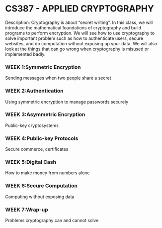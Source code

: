 ﻿# CS387 - APPLIED CRYPTOGRAPHY
Description: Cryptography is about “secret writing”. In this class, we will introduce the mathematical foundations of cryptography and build programs to perform encryption. We will see how to use cryptography to solve important problem such as how to authenticate users, secure websites, and do computation without exposing up your data. We will also look at the things that can go wrong when cryptography is misused or implemented badly.
### WEEK 1:Symmetric Encryption
Sending messages when two people share a secret
### WEEK 2:Authentication
Using symmetric encryption to manage passwords securely
### WEEK 3:Asymmetric Encryption
Public-key cryptosystems
### WEEK 4:Public-key Protocols
Secure commerce, certificates
### WEEK 5:Digital Cash
How to make money from numbers alone
### WEEK 6:Secure Computation
Computing without exposing data
### WEEK 7:Wrap-up
Problems cryptography can and cannot solve